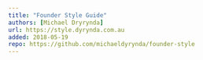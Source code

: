 ```yaml
---
title: "Founder Style Guide"
authors: [Michael Dryrynda]
url: https://style.dyrynda.com.au
added: 2018-05-19
repo: https://github.com/michaeldyrynda/founder-style
---
```

